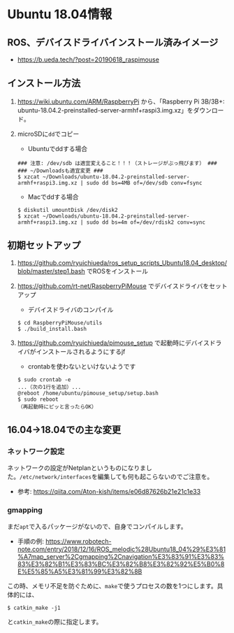 # Ubuntu 18.04情報

## ROS、デバイスドライバインストール済みイメージ

* https://b.ueda.tech/?post=20190618_raspimouse

## インストール方法

1. https://wiki.ubuntu.com/ARM/RaspberryPi から、「Raspberry Pi 3B/3B+: ubuntu-18.04.2-preinstalled-server-armhf+raspi3.img.xz」をダウンロード。
1. microSDに`dd`でコピー
    * Ubuntuでddする場合

    ```
    ### 注意: /dev/sdb は適宜変えること！！！（ストレージがぶっ飛びます） ###
    ### ~/Downloadsも適宜変更 ###
    $ xzcat ~/Downloads/ubuntu-18.04.2-preinstalled-server-armhf+raspi3.img.xz | sudo dd bs=4MB of=/dev/sdb conv=fsync
    ```

    * Macでddする場合

    ```
    $ diskutil umountDisk /dev/disk2
    $ xzcat ~/Downloads/ubuntu-18.04.2-preinstalled-server-armhf+raspi3.img.xz | sudo dd bs=4m of=/dev/rdisk2 conv=sync
    ```

## 初期セットアップ

1. https://github.com/ryuichiueda/ros_setup_scripts_Ubuntu18.04_desktop/blob/master/step1.bash でROSをインストール
1. https://github.com/rt-net/RaspberryPiMouse でデバイスドライバをセットアップ

    * デバイスドライバのコンパイル

    ```
    $ cd RaspberryPiMouse/utils
    $ ./build_install.bash
    ```

1. https://github.com/ryuichiueda/pimouse_setup で起動時にデバイスドライバがインストールされるようにするjf
    * crontabを使わないといけないようです

    ```
    $ sudo crontab -e 
    ...（次の1行を追加）...
    @reboot /home/ubuntu/pimouse_setup/setup.bash
    $ sudo reboot
    （再起動時にピッと言ったらOK）
    ```


## 16.04->18.04での主な変更

### ネットワーク設定

ネットワークの設定がNetplanというものになりました。`/etc/network/interfaces`を編集しても何も起こらないのでご注意を。

* 参考: https://qiita.com/Aton-kish/items/e06d87626b21e21c1e33

### gmapping

まだ`apt`で入るパッケージがないので、自身でコンパイルします。

* 手順の例: https://www.robotech-note.com/entry/2018/12/16/ROS_melodic%28Ubuntu18_04%29%E3%81%A7map_server%2Cgmapping%2Cnavigation%E3%83%91%E3%83%83%E3%82%B1%E3%83%BC%E3%82%B8%E3%82%92%E5%B0%8E%E5%85%A5%E3%81%99%E3%82%8B

この時、メモリ不足を防ぐために、`make`で使うプロセスの数を1つにします。具体的には、

```
$ catkin_make -j1
```

と`catkin_make`の際に指定します。
